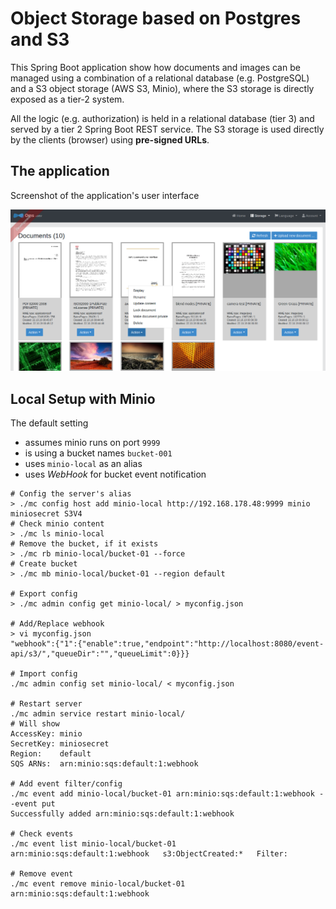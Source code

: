 # Object Storage based on Postgres and S3

This Spring Boot application show how documents and images can be managed using a combination of
a relational database (e.g. PostgreSQL) and a S3 object storage (AWS S3, Minio), where the S3 storage
is directly exposed as a tier-2 system.

All the logic (e.g. authorization) is held in a relational database (tier 3) and served by a tier 2 Spring Boot
REST service. The S3 storage is used directly by the clients (browser) using **pre-signed URLs**.

## The application

Screenshot of the application's user interface

![User-Interface](docs/images/screenshot-of-user-interface.png) 

## Local Setup with Minio

The default setting

- assumes minio runs on port `9999`
- is using a bucket names `bucket-001`
- uses `minio-local` as an alias
- uses *WebHook* for bucket event notification

```
# Config the server's alias
> ./mc config host add minio-local http://192.168.178.48:9999 minio miniosecret S3V4
# Check minio content
> ./mc ls minio-local
# Remove the bucket, if it exists
> ./mc rb minio-local/bucket-01 --force
# Create bucket
> ./mc mb minio-local/bucket-01 --region default

# Export config
> ./mc admin config get minio-local/ > myconfig.json

# Add/Replace webhook
> vi myconfig.json
"webhook":{"1":{"enable":true,"endpoint":"http://localhost:8080/event-api/s3/","queueDir":"","queueLimit":0}}}

# Import config
./mc admin config set minio-local/ < myconfig.json

# Restart server
./mc admin service restart minio-local/
# Will show
AccessKey: minio 
SecretKey: miniosecret 
Region:    default
SQS ARNs:  arn:minio:sqs:default:1:webhook

# Add event filter/config
./mc event add minio-local/bucket-01 arn:minio:sqs:default:1:webhook --event put
Successfully added arn:minio:sqs:default:1:webhook

# Check events
./mc event list minio-local/bucket-01
arn:minio:sqs:default:1:webhook   s3:ObjectCreated:*   Filter:

# Remove event
./mc event remove minio-local/bucket-01 arn:minio:sqs:default:1:webhook

```




